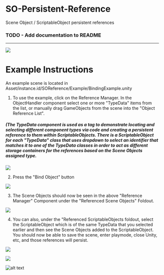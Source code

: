# SO-Persistent-Reference
Scene Object / ScriptableObject persistent references

### TODO - Add documentation to README  
---
![](https://i.imgur.com/W0nlLqr.png)

# Example Instructions 
An example scene is located in Asset/instance.id/SOReference/Example/BindingExample.unity

1. To use the example, click on the Reference Manager. In the ObjectHandler component select one or more "TypeData" items from the list, or manually drag GameObjects from the scene into the "Object Reference List".
##### (The TypeData component is used as a tag to demonstrate locating and selecting different component types via code and creating a persistent reference to them within ScriptableObjects. There is a ScriptableObject for each "TypeData" class that uses dropdown to select an identifier that matches it to one of the TypeData classes in order to act as different storage containers for the references based on the Scene Objects assigned type.  
![](https://i.imgur.com/0RTvSKW.png)

2. Press the "Bind Object" button  

![](https://i.imgur.com/JZc5Rpb.png)

3. The Scene Objects should now be seen in the above "Reference Manager" Component under the "Referenced Scene Objects" Foldout.  

![](https://i.imgur.com/BVI8fGy.png)



4. You can also, under the  "Referenced ScriptableObjects foldout, select the ScriptableObject which is of the same TypeData that you selected earlier and then see the Scene Objects added to the ScriptableObject. You should now be able to save the scene, enter playmode, close Unity, etc, and those references will persist. 

![](https://i.imgur.com/ufFVi2G.png)  

![](https://i.imgur.com/p1fp7t0.png)



![alt text](https://i.imgur.com/cg5ow2M.png "instance.id")

